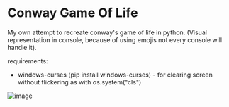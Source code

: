 # Conway Game Of Life

My own attempt to recreate conway's game of life in python. (Visual representation in console, because of using emojis not every console will handle it).

requirements:
- windows-curses (pip install windows-curses)  -   for clearing screen without flickering as with os.system("cls")

![image](https://github.com/BartekK2/Conway-Game-of-Life/assets/64779774/1bd68cac-c3f9-4186-8eeb-96dc649bd250)
